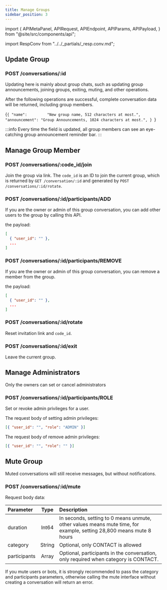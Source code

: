 ```yaml
---
title: Manage Groups
sidebar_position: 3
---
```


import {
  APIMetaPanel,
  APIRequest,
  APIEndpoint,
  APIParams,
  APIPayload,
} from "@site/src/components/api";

import RespConv from "../../_partials/_resp.conv.md";

## Update Group

### POST /conversations/:id

Updating here is mainly about group chats, such as updating group announcements, joining groups, exiting, muting, and other operations.

After the following operations are successful, complete conversation data will be returned, including group members.

<APIEndpoint url="/conversations/:id" />

<APIMetaPanel scope="Authorized" />

<APIParams p-id="The conversation's id." p-id-required={true} />

<APIPayload>{`{
  "name":         "New group name, 512 characters at most.",
  "announcement": "Group Announcements, 1024 characters at most.",
}
`}</APIPayload>

:::info
Every time the field is updated, all group members can see an eye-catching group announcement reminder bar.
:::

<APIRequest
  title="Update Conversation info by ID"
  method="POST"
  url="/conversations/928c5c40-769c-3e97-8387-fb1ae0645311 --data PAYLOAD"
/>

<RespConv />

## Manage Group Member

### POST /conversations/:code_id/join

Join the group via link. The `code_id` is an ID to join the current group, which is returned by `GET /conversation/:id` and generated by `POST /conversations/:id/rotate`.

### POST /conversations/:id/participants/ADD

If you are the owner or admin of this group conversation, you can add other users to the group by calling this API.

the payload:

```json
[
  { "user_id": "" },
  ...
]
```

### POST /conversations/:id/participants/REMOVE

If you are the owner or admin of this group conversation, you can remove a member from the group.

the payload:

```json
[
  { "user_id": "" },
  ...
]
```

### POST /conversations/:id/rotate

Reset invitation link and `code_id`.

### POST /conversations/:id/exit

Leave the current group.

## Manage Administrators

Only the owners can set or cancel administrators

### POST /conversations/:id/participants/ROLE

Set or revoke admin privileges for a user.

The request body of setting admin privileges:

```json
[{ "user_id": "", "role": "ADMIN" }]
```

The request body of remove admin privileges:

```json
[{ "user_id": "", "role": "" }]
```

## Mute Group

Muted conversations will still receive messages, but without notifications.

### POST /conversations/:id/mute

Request body data:

| Parameter    |  Type  | Description                                                                                                         |
| :----------- | :----: | :------------------------------------------------------------------------------------------------------------------ |
| duration     | Int64  | In seconds, setting to 0 means unmute, other values means mute time, for example, setting 28,800 means mute 8 hours |
| category     | String | Optional, only CONTACT is allowed                                                                                   |
| participants | Array  | Optional, participants in the conversation, only required when category is CONTACT.                                 |

If you mute users or bots, it is strongly recommended to pass the category and participants parameters, otherwise calling the mute interface without creating a conversation will return an error.
